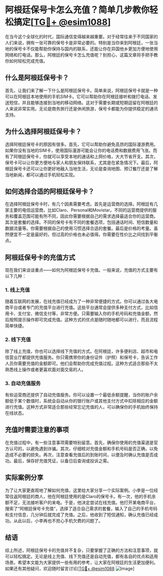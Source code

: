 # 阿根廷保号卡怎么充值？简单几步教你轻松搞定[[TG💪+ @esim1088](https://t.me/s/esim1088)]

在当今这个全球化的时代，国际通信变得越来越重要。对于经常往来于不同国家的人们来说，拥有一张可靠的保号卡是非常必要的。特别是当你来到阿根廷，一张当地的保号卡不仅能帮助你保持与国内的联系，还能让你在异国他乡更加方便地使用网络和打电话。那么，阿根廷的保号卡怎么充值呢？别担心，这篇文章将手把手教你如何轻松完成充值。

## 什么是阿根廷保号卡？

首先，让我们来了解一下什么是阿根廷保号卡。简单来说，阿根廷保号卡就是一种可以在阿根廷本地使用的手机SIM卡。它可以帮助你在阿根廷接听和拨打电话、发送短信，并且能够连接到当地的移动网络。这对于需要长期或短期逗留在阿根廷的人来说非常实用。无论是商务旅行还是休闲旅游，保号卡都能为你提供稳定的通讯支持。

## 为什么选择阿根廷保号卡？

选择阿根廷保号卡的原因有很多。首先，它可以帮助你避免高昂的国际漫游费用。如果你没有当地的SIM卡，使用国际漫游可能会让你的电话费和数据费用飞涨。而有了阿根廷保号卡，你就可以享受本地的通话和上网价格，大大节省开支。其次，保号卡可以让你更方便地与家人和朋友保持联系，尤其是在紧急情况下。最后，阿根廷保号卡还可以让你更好地融入当地生活，无论是查询地图、预订餐厅还是了解当地新闻，都可以通过手机轻松实现。

## 如何选择合适的阿根廷保号卡？

在选择阿根廷保号卡时，有几个因素需要考虑。首先是运营商的选择。阿根廷有几家主要的电信运营商，比如Claro、Personal和Movistar。不同的运营商提供的服务和覆盖范围可能有所不同，因此你需要根据自己的需求选择最适合你的运营商。其次是套餐的选择。不同的保号卡有不同的套餐选项，包括通话时间、短信数量和数据流量等。你需要根据自己的使用习惯选择合适的套餐。最后是价格的考量。虽然便宜不一定是最好的，但过高的价格也未必值得。你需要在性价比之间找到平衡点。

## 阿根廷保号卡的充值方式

现在我们来谈谈重点——如何为阿根廷保号卡充值。一般来说，充值的方式主要有以下几种：

### 1. **线上充值**

随着互联网的发展，在线充值已经成为了一种非常便捷的方式。你可以通过各大电商平台或者专门的充值平台进行充值。这些平台通常会提供多种支付方式，比如信用卡、支付宝、微信支付等，非常方便。只需要输入你的手机号码和充值金额，然后按照提示操作即可完成充值。这种方式的优点是随时随地都可以进行，而且流程简单快捷。

### 2. **线下充值**

除了线上充值，你也可以选择线下充值的方式。在阿根廷，许多便利店、超市和电信营业厅都提供充值服务。你只需携带你的身份证件（护照）和保号卡，告诉工作人员你需要充值的金额即可。他们会帮助你完成充值过程。这种方式适合那些不太熟悉线上操作或者更喜欢面对面交易的人。

### 3. **自动充值服务**

有些运营商还提供了自动充值服务。你可以设置一个最低余额提醒，当你的账户余额低于某个数值时，系统会自动从你的银行账户或其他支付方式中扣除相应的金额进行充值。这种方式非常适合那些经常忘记充值的人，可以确保你的手机始终保持在线状态。

## 充值时需要注意的事项

在充值过程中，有一些注意事项需要特别留意。首先，确保你使用的充值渠道是官方认可的，以避免遇到诈骗。其次，仔细核对充值金额和手机号码是否正确，以免造成不必要的损失。再次，注意查看充值后的到账时间，以便及时确认充值是否成功。最后，保存好充值凭证，以备日后查询或投诉之需。

## 实际案例分享

为了让大家更直观地了解如何充值，这里给大家分享一个实际案例。小李是一位经常往返阿根廷的商人，他在阿根廷使用的是Claro的保号卡。有一次，他的手机余额不足，无法接听客户的来电。于是，他决定尝试在线充值。他打开某电商平台，搜索了“阿根廷保号卡充值”，选择了适合自己需求的套餐，输入了自己的手机号码和支付信息，几分钟后就完成了充值。之后，他收到了短信通知，确认充值已经成功。从此以后，小李再也不担心手机欠费的问题了。

## 结语

综上所述，阿根廷保号卡的充值并不复杂，只要掌握了正确的方法和注意事项，就可以轻松搞定。无论是线上充值、线下充值还是自动充值，都有各自的优点和适用场景。希望本文能为大家提供一些有用的参考，让大家在阿根廷的生活更加便利。如果还有其他疑问，欢迎随时留言讨论[[TG💪+ @esim1088](https://t.me/s/esim1088) ![Image](https://i.postimg.cc/4NQfJmqS/Snipaste-2025-05-13-00-14-12.png)]